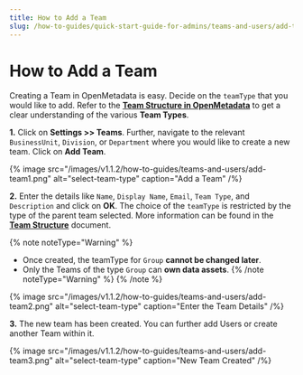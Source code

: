 ```yaml
---
title: How to Add a Team
slug: /how-to-guides/quick-start-guide-for-admins/teams-and-users/add-team
---
```


# How to Add a Team

Creating a Team in OpenMetadata is easy. Decide on the `teamType` that you would like to add. Refer to the [**Team Structure in OpenMetadata**](/how-to-guides/quick-start-guide-for-admins/teams-and-users) to get a clear understanding of the various **Team Types**.

**1.** Click on **Settings >> Teams**. Further, navigate to the relevant `BusinessUnit`, `Division`, or `Department` where you would like to create a new team. Click on **Add Team**.

{% image
src="/images/v1.1.2/how-to-guides/teams-and-users/add-team1.png"
alt="select-team-type"
caption="Add a Team"
/%}

**2.** Enter the details like `Name`, `Display Name`, `Email`, `Team Type`, and `Description` and click on **OK**. The choice of the `teamType` is restricted by the type of the parent team selected. More information can be found in the [**Team Structure**](/how-to-guides/quick-start-guide-for-admins/teams-and-users) document.

{% note noteType="Warning" %}
- Once created, the teamType for `Group` **cannot be changed later**. 
- Only the Teams of the type `Group` can **own data assets**.
{% /note noteType="Warning" %}
{% /note %}

{% image
src="/images/v1.1.2/how-to-guides/teams-and-users/add-team2.png"
alt="select-team-type"
caption="Enter the Team Details"
/%}

**3.** The new team has been created. You can further add Users or create another Team within it.

{% image
src="/images/v1.1.2/how-to-guides/teams-and-users/add-team3.png"
alt="select-team-type"
caption="New Team Created"
/%}
